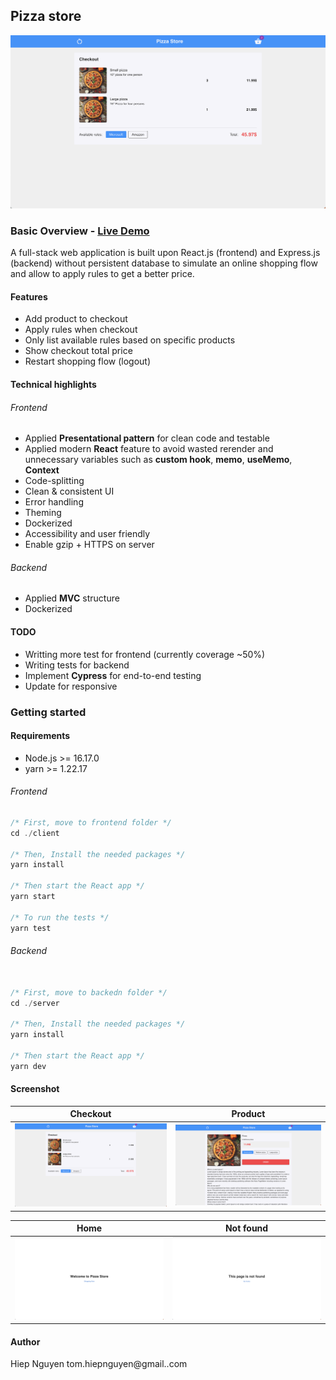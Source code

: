 ## Pizza store

 <img src="./screenshot/checkout_page_md.png">

### Basic Overview - [Live Demo](https://oolio.tomiez.com)

A full-stack web application is built upon React.js (frontend) and Express.js (backend) without persistent database to simulate an online shopping flow and allow to apply rules to get a better price.

#### Features

- Add product to checkout
- Apply rules when checkout
- Only list available rules based on specific products
- Show checkout total price
- Restart shopping flow (logout)

#### Technical highlights

###### Frontend

- Applied **Presentational pattern** for clean code and testable
- Applied modern **React** feature to avoid wasted rerender and unnecessary variables such as **custom hook**, **memo**, **useMemo**, **Context**
- Code-splitting
- Clean & consistent UI
- Error handling
- Theming
- Dockerized
- Accessibility and user friendly
- Enable gzip + HTTPS on server

###### Backend

- Applied **MVC** structure
- Dockerized

#### TODO

- Writting more test for frontend (currently coverage ~50%)
- Writing tests for backend
- Implement **Cypress** for end-to-end testing
- Update for responsive

### Getting started

#### Requirements

- Node.js >= 16.17.0
- yarn >= 1.22.17

###### Frontend

```javascript
/* First, move to frontend folder */
cd ./client

/* Then, Install the needed packages */
yarn install

/* Then start the React app */
yarn start

/* To run the tests */
yarn test

```

###### Backend

```javascript

/* First, move to backedn folder */
cd ./server

/* Then, Install the needed packages */
yarn install

/* Then start the React app */
yarn dev

```

#### Screenshot

|                   Checkout                    |                   Product                    |
| :-------------------------------------------: | :------------------------------------------: |
| <img src="./screenshot/checkout_page_md.png"> | <img src="./screenshot/product_page_md.png"> |

|                   Home                    |                   Not found                   |
| :---------------------------------------: | :-------------------------------------------: |
| <img src="./screenshot/home_page_md.png"> | <img src="./screenshot/notfound_page_md.png"> |

#### Author

Hiep Nguyen
tom.hiepnguyen@gmail..com
